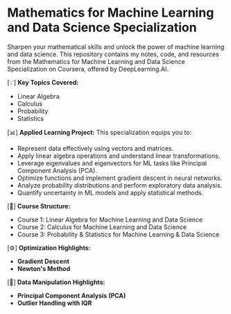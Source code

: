 # Mathematics for Machine Learning and Data Science Specialization 


Sharpen your mathematical skills and unlock the power of machine learning and data science. This repository contains my notes, code, and resources from the Mathematics for Machine Learning and Data Science Specialization on Coursera, offered by DeepLearning.AI.

[💡] **Key Topics Covered:**

*   Linear Algebra
*   Calculus
*   Probability
*   Statistics

[📊] **Applied Learning Project:**
This specialization equips you to:

*   Represent data effectively using vectors and matrices.
*   Apply linear algebra operations and understand linear transformations.
*   Leverage eigenvalues and eigenvectors for ML tasks like Principal Component Analysis (PCA).
*   Optimize functions and implement gradient descent in neural networks.
*   Analyze probability distributions and perform exploratory data analysis.
*   Quantify uncertainty in ML models and apply statistical methods.

[📁] **Course Structure:**

*   Course 1: Linear Algebra for Machine Learning and Data Science
*   Course 2: Calculus for Machine Learning and Data Science
*   Course 3: Probability & Statistics for Machine Learning & Data Science

[⚙️] **Optimization Highlights:**

*   **Gradient Descent** 
*   **Newton's Method** 

[💾] **Data Manipulation Highlights:**

*   **Principal Component Analysis (PCA)**
*   **Outlier Handling with IQR**


